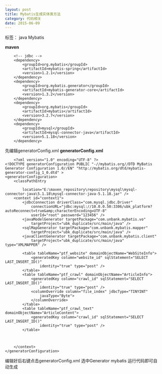 ```yaml
---
layout: post
title: Mybatis生成实体类方法
category: 代码相关
date: 2015-06-09
---
```


标签： java  Mybatis

<!-- more -->

**maven**

    	<!-- jdbc -->
		<dependency>
			<groupId>org.mybatis</groupId>
			<artifactId>mybatis-spring</artifactId>
			<version>1.2.1</version>
		</dependency>
		<dependency>
			<groupId>org.mybatis.generator</groupId>
			<artifactId>mybatis-generator-core</artifactId>
			<version>1.3.2</version>
		</dependency>
		<dependency>
			<groupId>org.mybatis</groupId>
			<artifactId>mybatis</artifactId>
			<version>3.2.7</version>
		</dependency>
		<dependency>
			<groupId>mysql</groupId>
			<artifactId>mysql-connector-java</artifactId>
			<version>5.1.18</version>
		</dependency>


先编辑generatorConfig.xml
**generatorConfig.xml**

        <?xml version="1.0" encoding="UTF-8" ?>
    <!DOCTYPE generatorConfiguration PUBLIC "-//mybatis.org//DTD MyBatis Generator Configuration 1.0//EN" "http://mybatis.org/dtd/mybatis-generator-config_1_0.dtd" >
    <generatorConfiguration>
    	<classPathEntry

    		location="E:\maven_repository\repository\mysql\mysql-connector-java\5.1.18\mysql-connector-java-5.1.18.jar" />
    	<context id="context1">
    		<jdbcConnection driverClass="com.mysql.jdbc.Driver"
    			connectionURL="jdbc:mysql://10.0.0.50:3306/ubk_platform?autoReconnect=true&amp;characterEncoding=UTF-8"
    			userId="root" password="123456" />
    		<javaModelGenerator targetPackage="com.unbank.mybatis.vo"
    			targetProject="ubk_duplicate/src/main/java" />
    		<sqlMapGenerator targetPackage="com.unbank.mybatis.mapper"
    			targetProject="ubk_duplicate/src/main/java" />
    		<javaClientGenerator targetPackage="com.unbank.mybatis.client"
    			targetProject="ubk_duplicate/src/main/java" type="XMLMAPPER" />

    		<table tableName="ptf_website" domainObjectName="WebSiteInfo">
    			<generatedKey column="website_id" sqlStatement="SELECT LAST_INSERT_ID()"
    				identity="true" type="post" />
    		</table>
    		<table tableName="ptf_crawl" domainObjectName="ArticleInfo">
    			<generatedKey column="crawl_id" sqlStatement="SELECT LAST_INSERT_ID()"
    				identity="true" type="post" />
    			<columnOverride column="file_index" jdbcType="TINYINT"
    				javaType="Byte">
    			</columnOverride>
    		</table>
    		<table tableName="ptf_crawl_text" domainObjectName="ArticleContent">
    			<generatedKey column="crawl_id" sqlStatement="SELECT LAST_INSERT_ID()"
    				identity="true" type="post" />
    		</table>



    	</context>
    </generatorConfiguration>



编辑好后右键点击generatorConfig.xml 选中Generator  mybatis  运行代码即可自动生成